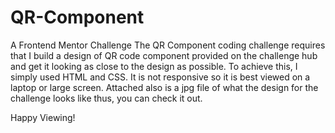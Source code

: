 # QR-Component
A Frontend Mentor Challenge
The QR Component coding challenge requires that I build a design of QR code component provided on the challenge hub and get it looking as close to the design as possible.
To achieve this, I simply used HTML and CSS. It is not responsive so it is best viewed on a laptop or large screen.
Attached also is a jpg file of what the design for the challenge looks like thus, you can check it out.

Happy Viewing!
